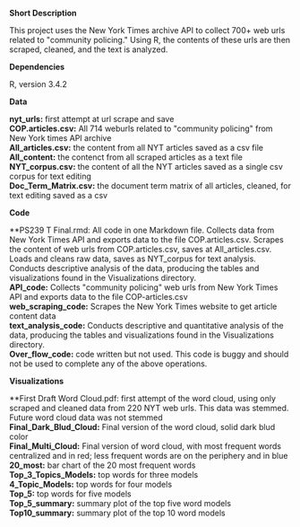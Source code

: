 **Short Description**

This project uses the New York Times archive API to collect 700+ web urls related to "community policing." Using R, the contents of these urls are then scraped, cleaned, and the text is analyzed.

**Dependencies**

R, version 3.4.2  

**Data**

**nyt_urls:** first attempt at url scrape and save   
**COP.articles.csv:** All 714 weburls related to "community policing" from New York times API archive   
**All_articles.csv:** the content from all NYT articles saved as a csv file   
**All_content:** the contenct from all scraped articles as a text file   
**NYT_corpus.csv:** the content of all the NYT articles saved as a single csv corpus for text editing  
**Doc_Term_Matrix.csv:** the document term matrix of all articles, cleaned, for text editing saved as a csv  

**Code**  

**PS239 T Final.rmd: All code in one Markdown file. Collects data from New York Times API and exports data to the file COP.articles.csv. Scrapes the content of web urls from COP.articles.csv, saves at All_articles.csv. Loads and cleans raw data, saves as NYT_corpus for text analysis. Conducts descriptive analysis of the data, producing the tables and visualizations found in the Visualizations directory.    
**API_code:** Collects "community policing" web urls from New York Times API and exports data to the file COP-articles.csv     
**web_scraping_code:** Scrapes the New York Times website to get article content data  
**text_analysis_code:** Conducts descriptive and quantitative analysis of the data, producing the tables and visualizations found in the Visualizations directory.  
**Over_flow_code:** code written but not used. This code is buggy and should not be used to complete any of the above operations.  

**Visualizations**

**First Draft Word Cloud.pdf: first attempt of the word cloud, using only scraped and cleaned data from 220 NYT web urls. This data was stemmed. Future word cloud data was not stemmed  
**Final_Dark_Blud_Cloud:** Final version of the word cloud, solid dark blud color  
**Final_Multi_Cloud:** Final version of word cloud, with most frequent words centralized and in red; less frequent words are on the periphery and in blue   
**20_most:** bar chart of the 20 most frequent words  
**Top_3_Topics_Models:** top words for three models  
**4_Topic_Models:** top words for four models  
**Top_5:** top words for five models  
**Top_5_summary:** summary plot of the top five word models  
**Top10_summary:** summary plot of the top 10 word models  
